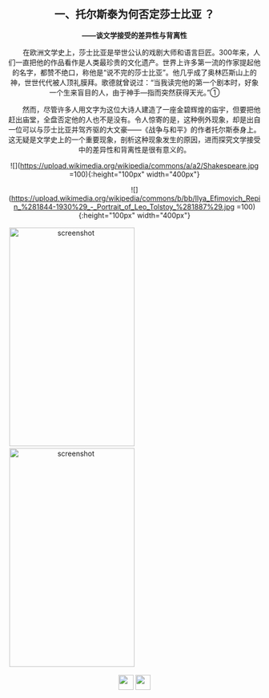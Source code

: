## <center>一、托尔斯泰为何否定莎士比亚  ？

**<center>——谈文学接受的差异性与背离性**

&emsp;&emsp;在欧洲文学史上，莎士比亚是举世公认的戏剧大师和语言巨匠。300年来，人们一直把他的作品看作是人类最珍贵的文化遗产。世界上许多第一流的作家提起他的名字，都赞不绝口，称他是“说不完的莎士比亚”。他几乎成了奥林匹斯山上的神，世世代代被人顶礼膜拜。歌德就曾说过：“当我读完他的第一个剧本时，好象一个生来盲目的人，由于神手—指而突然获得天光。”①

&emsp;&emsp;然而，尽管许多人用文字为这位大诗人建造了一座金碧辉煌的庙宇，但要把他赶出庙堂，全盘否定他的人也不是没有。令人惊寄的是，这种例外现象，却是出自一位可以与莎士比亚并驾齐驱的大文豪——《战争与和平》的作者托尔斯泰身上。这无疑是文学史上的一个重要现象，剖析这种现象发生的原因，进而探究文学接受中的差异性和背离性是很有意义的。

![](https://upload.wikimedia.org/wikipedia/commons/a/a2/Shakespeare.jpg =100){:height="100px" width="400px"}

![](https://upload.wikimedia.org/wikipedia/commons/b/bb/Ilya_Efimovich_Repin_%281844-1930%29_-_Portrait_of_Leo_Tolstoy_%281887%29.jpg =100){:height="100px" width="400px"}

<div style="float:left;border:solid 1px 000;margin:2px;"><img src="http://img.blog.csdn.net/20160616131539493" alt="screenshot" title="screenshot" width="250" height="436" ></div>
<div style="float:left;border:solid 1px 000;margin:2px;"><img src="http://img.blog.csdn.net/20160616131603337" alt="screenshot" title="screenshot" width="250" height="436" ></div>
<div style="clear:both;"></div>

<figure class="half">
    <img src="https://upload.wikimedia.org/wikipedia/commons/a/a2/Shakespeare.jpg" width="30">
    <img src="https://upload.wikimedia.org/wikipedia/commons/b/bb/Ilya_Efimovich_Repin_%281844-1930%29_-_Portrait_of_Leo_Tolstoy_%281887%29.jpg" width="30">
</figure>




